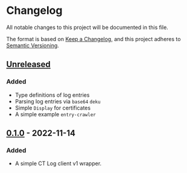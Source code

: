 # Changelog

All notable changes to this project will be documented in this file.

The format is based on [Keep a Changelog](https://keepachangelog.com/en/1.0.0/),
and this project adheres to [Semantic Versioning](https://semver.org/spec/v2.0.0.html).

## [Unreleased]

### Added

- Type definitions of log entries
- Parsing log entries via `base64` `deku`
- Simple `Display` for certificates
- A simple example `entry-crawler`

## [0.1.0] - 2022-11-14

### Added

- A simple CT Log client v1 wrapper.

[unreleased]: https://github.com/stack-rs/ctlog/compare/v0.1.0...HEAD
[0.1.0]: https://github.com/stack-rs/ctlog/releases/tag/v0.1.0
